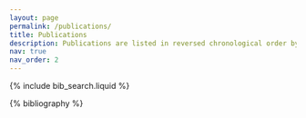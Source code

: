 ```yaml
---
layout: page
permalink: /publications/
title: Publications
description: Publications are listed in reversed chronological order by categories.
nav: true
nav_order: 2
---
```


<!-- _pages/publications.md -->

<!-- Bibsearch Feature -->

{% include bib_search.liquid %}

<div class="publications">

{% bibliography %}

</div>
